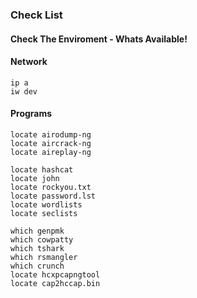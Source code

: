 ### Check List

#### Check The Enviroment - Whats Available!

#### Network
```text
ip a
iw dev
```

#### Programs
```text
locate airodump-ng
locate aircrack-ng
locate aireplay-ng

locate hashcat
locate john
locate rockyou.txt
locate password.lst
locate wordlists
locate seclists

which genpmk
which cowpatty
which tshark
which rsmangler
which crunch
locate hcxpcapngtool
locate cap2hccap.bin
```
